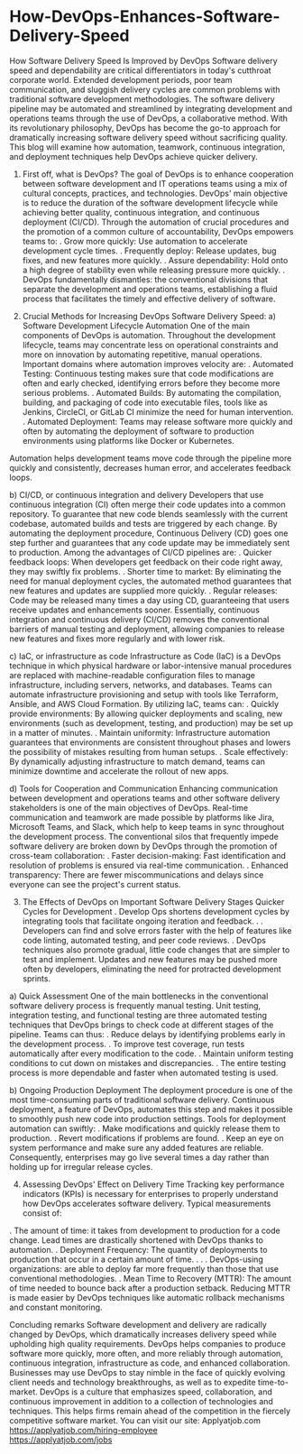 # How-DevOps-Enhances-Software-Delivery-Speed
How Software Delivery Speed Is Improved by DevOps
Software delivery speed and dependability are critical differentiators in today's cutthroat corporate world. Extended development periods, poor team communication, and sluggish delivery cycles are common problems with traditional software development methodologies. The software delivery pipeline may be automated and streamlined by integrating development and operations teams through the use of DevOps, a collaborative method.
With its revolutionary philosophy, DevOps has become the go-to approach for dramatically increasing software delivery speed without sacrificing quality. This blog will examine how automation, teamwork, continuous integration, and deployment techniques help DevOps achieve quicker delivery.

1. First off, what is DevOps?
The goal of DevOps is to enhance cooperation between software development and IT operations teams using a mix of cultural concepts, practices, and technologies. DevOps' main objective is to reduce the duration of the software development lifecycle while achieving better quality, continuous integration, and continuous deployment (CI/CD). 
Through the automation of crucial procedures and the promotion of a common culture of accountability, DevOps empowers teams to:
. Grow more quickly: Use automation to accelerate development cycle times.
. Frequently deploy: Release updates, bug fixes, and new features more quickly.
. Assure dependability: Hold onto a high degree of stability even while releasing pressure more quickly.
. DevOps fundamentally dismantles: the conventional divisions that separate the development and operations teams, establishing a fluid process that facilitates the timely and effective delivery of software.

2. Crucial Methods for Increasing DevOps Software Delivery Speed: 
a) Software Development Lifecycle Automation
One of the main components of DevOps is automation. Throughout the development lifecycle, teams may concentrate less on operational constraints and more on innovation by automating repetitive, manual operations.
Important domains where automation improves velocity are:
. Automated Testing: Continuous testing makes sure that code modifications are often and early checked, identifying errors before they become more serious problems.
. Automated Builds: By automating the compilation, building, and packaging of code into executable files, tools like as Jenkins, CircleCI, or GitLab CI minimize the need for human intervention.
. Automated Deployment: Teams may release software more quickly and often by automating the deployment of software to production environments using platforms like Docker or Kubernetes.

Automation helps development teams move code through the pipeline more quickly and consistently, decreases human error, and accelerates feedback loops.

b) CI/CD, or continuous integration and delivery
Developers that use continuous integration (CI) often merge their code updates into a common repository. To guarantee that new code blends seamlessly with the current codebase, automated builds and tests are triggered by each change.
By automating the deployment procedure, Continuous Delivery (CD) goes one step further and guarantees that any code update may be immediately sent to production.
Among the advantages of CI/CD pipelines are:
. Quicker feedback loops: When developers get feedback on their code right away, they may swiftly fix problems.
. Shorter time to market: By eliminating the need for manual deployment cycles, the automated method guarantees that new features and updates are supplied more quickly.
. Regular releases: Code may be released many times a day using CD, guaranteeing that users receive updates and enhancements sooner.
Essentially, continuous integration and continuous delivery (CI/CD) removes the conventional barriers of manual testing and deployment, allowing companies to release new features and fixes more regularly and with lower risk.

c) IaC, or infrastructure as code
Infrastructure as Code (IaC) is a DevOps technique in which physical hardware or labor-intensive manual procedures are replaced with machine-readable configuration files to manage infrastructure, including servers, networks, and databases. Teams can automate infrastructure provisioning and setup with tools like Terraform, Ansible, and AWS Cloud Formation.
By utilizing IaC, teams can:
. Quickly provide environments: By allowing quicker deployments and scaling, new environments (such as development, testing, and production) may be set up in a matter of minutes.
. Maintain uniformity: Infrastructure automation guarantees that environments are consistent throughout phases and lowers the possibility of mistakes resulting from human setups.
. Scale effectively: By dynamically adjusting infrastructure to match demand, teams can minimize downtime and accelerate the rollout of new apps.

d) Tools for Cooperation and Communication
Enhancing communication between development and operations teams and other software delivery stakeholders is one of the main objectives of DevOps. Real-time communication and teamwork are made possible by platforms like Jira, Microsoft Teams, and Slack, which help to keep teams in sync throughout the development process.
The conventional silos that frequently impede software delivery are broken down by DevOps through the promotion of cross-team collaboration:
. Faster decision-making: Fast identification and resolution of problems is ensured via real-time communication.
. Enhanced transparency: There are fewer miscommunications and delays since everyone can see the project's current status.

3. The Effects of DevOps on Important Software Delivery Stages
Quicker Cycles for Development
. Develop Ops shortens development cycles by integrating tools that facilitate ongoing iteration and feedback. . . Developers can find and solve errors faster with the help of features like code linting, automated testing, and peer code reviews.
. DevOps techniques also promote gradual, little code changes that are simpler to test and implement. Updates and new features may be pushed more often by developers, eliminating the need for protracted development sprints.

a) Quick Assessment
One of the main bottlenecks in the conventional software delivery process is frequently manual testing. Unit testing, integration testing, and functional testing are three automated testing techniques that DevOps brings to check code at different stages of the pipeline. Teams can thus:
. Reduce delays by identifying problems early in the development process.
. To improve test coverage, run tests automatically after every modification to the code.
. Maintain uniform testing conditions to cut down on mistakes and discrepancies.
. The entire testing process is more dependable and faster when automated testing is used.

b) Ongoing Production Deployment
The deployment procedure is one of the most time-consuming parts of traditional software delivery. Continuous deployment, a feature of DevOps, automates this step and makes it possible to smoothly push new code into production settings. Tools for deployment automation can swiftly:
. Make modifications and quickly release them to production.
. Revert modifications if problems are found.
. Keep an eye on system performance and make sure any added features are reliable.
Consequently, enterprises may go live several times a day rather than holding up for irregular release cycles.

4. Assessing DevOps' Effect on Delivery Time
Tracking key performance indicators (KPIs) is necessary for enterprises to properly understand how DevOps accelerates software delivery. Typical measurements consist of:

. The amount of time: it takes from development to production for a code change. Lead times are drastically shortened with DevOps thanks to automation.
. Deployment Frequency: The quantity of deployments to production that occur in a certain amount of time. . . . DevOps-using organizations: are able to deploy far more frequently than those that use conventional methodologies.
. Mean Time to Recovery (MTTR): The amount of time needed to bounce back after a production setback. Reducing MTTR is made easier by DevOps techniques like automatic rollback mechanisms and constant monitoring.

Concluding remarks
Software development and delivery are radically changed by DevOps, which dramatically increases delivery speed while upholding high quality requirements. DevOps helps companies to produce software more quickly, more often, and more reliably through automation, continuous integration, infrastructure as code, and enhanced collaboration. Businesses may use DevOps to stay nimble in the face of quickly evolving client needs and technology breakthroughs, as well as to expedite time-to-market. DevOps is a culture that emphasizes speed, collaboration, and continuous improvement in addition to a collection of technologies and techniques. This helps firms remain ahead of the competition in the fiercely competitive software market.
You can visit our site: Applyatjob.com<br>
 https://applyatjob.com/hiring-employee<br>
https://applyatjob.com/jobs
